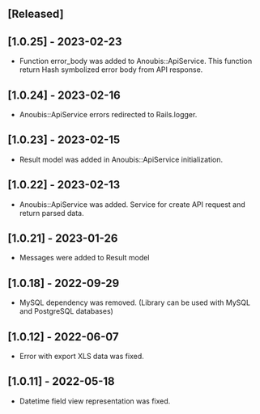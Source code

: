 ## [Released]

## [1.0.25] - 2023-02-23
- Function error_body was added to Anoubis::ApiService. This function return Hash symbolized error body from API response.

## [1.0.24] - 2023-02-16
- Anoubis::ApiService errors redirected to Rails.logger.

## [1.0.23] - 2023-02-15
- Result model was added in Anoubis::ApiService initialization.

## [1.0.22] - 2023-02-13
- Anoubis::ApiService was added. Service for create API request and return parsed data.

## [1.0.21] - 2023-01-26
- Messages were added to Result model 

## [1.0.18] - 2022-09-29
- MySQL dependency was removed. (Library can be used with MySQL and PostgreSQL databases)

## [1.0.12] - 2022-06-07
- Error with export XLS data was fixed.

## [1.0.11] - 2022-05-18
- Datetime field view representation was fixed.

